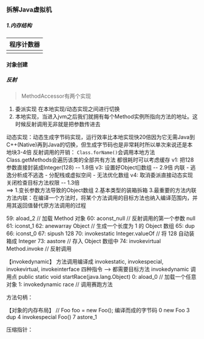 ### 拆解Java虚拟机

##### 1.内存结构

| 程序计数器  |
|---|
|   |


#### 对象创建


##### 反射

>MethodAccessor有两个实现 
1. 委派实现  在本地实现/动态实现之间进行切换
2. 本地实现，当进入jvm之后我们就拥有每个Method实例所指向方法的地址。这时候反射调用无非就是把参数传进去

动态实现：动态生成字节码实现，运行效率比本地实现快20倍因为它无需Java到C++(Native)再到Java的切换，但生成字节码也是非常耗时所以单次来说还是本地块3-4倍
反射调用的开销：
`Class.forName()`会调用本地方法 Class.getMethods会遍历该类的全部共有方法 都很耗时可以考虑缓存
v1: 把128参数直接封装成Integer(128)  -- 1.8倍
v3: 设置好Object[]数组               -- 2.9倍  内联 - 逃逸分析成不逃逸 - 分配栈或虚拟空间 - 无法优化数组
v4: 取消委派直接动态实现 关闭检查目标方法权限  -- 1.3倍  
==> 1.变长参数方法导致的Object数组 2.基本类型的装箱拆箱 3.最重要的方法内联
方法内联：在编译一个方法时，将某个方法调用的目标方法也纳入编译范围内，并用其返回值替代原方法调用的过程

   59: aload_2                         // 加载 Method 对象
   60: aconst_null                     // 反射调用的第一个参数 null
   61: iconst_1
   62: anewarray Object                // 生成一个长度为 1 的 Object 数组
   65: dup
   66: iconst_0
   67: sipush 128
   70: invokestatic Integer.valueOf    // 将 128 自动装箱成 Integer
   73: aastore                         // 存入 Object 数组中
   74: invokevirtual Method.invoke     // 反射调用


【invokedynamic】
方法调用编译成 invokestatic, invokespecial, invokevirtual, invokeinterface  四种指令 --> 都需要目标方法
invokedynamic 调用点
public static void startRace(java.lang.Object)
       0: aload_0                // 加载一个任意对象
       1: invokedynamic race     // 调用赛跑方法

方法句柄：


【对象的内存布局】
// Foo foo = new Foo(); 编译而成的字节码
  0 new Foo
  3 dup
  4 invokespecial Foo()
  7 astore_1
  
压缩指针：





























